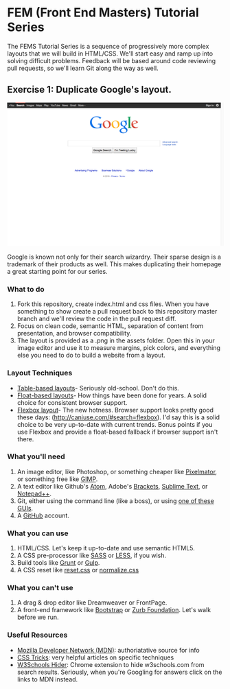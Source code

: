 # FEM (Front End Masters) Tutorial Series 

The FEMS Tutorial Series is a sequence of progressively more complex layouts that we will build in HTML/CSS. We'll start easy and ramp up into solving difficult problems. Feedback will be based around code reviewing pull requests, so we'll learn Git along the way as well.

## Exercise 1: Duplicate Google's layout.

![Google Home Page](./assets/google-homepage.png "Google Home Page")

Google is known not only for their search wizardry. Their sparse design is a trademark of their products as well. This makes duplicating their homepage a great starting point for our series.

### What to do

1. Fork this repository, create index.html and css files. When you have something to show create a pull request back to this repository master branch and we'll review the code in the pull request diff.
2. Focus on clean code, semantic HTML, separation of content from presentation, and browser compatibility. 
3. The layout is provided as a .png in the assets folder. Open this in your image editor and use it to measure margins, pick colors, and everything else you need to do to build a website from a layout.

### Layout Techniques

- [Table-based layouts](http://www.ironspider.ca/webdesign102/tables4layout2.htm)- Seriously old-school. Don't do this.
- [Float-based layouts](http://alistapart.com/article/css-floats-101)- How things have been done for years. A solid choice for consistent browser support.
- [Flexbox layout](https://css-tricks.com/snippets/css/a-guide-to-flexbox/)- The new hotness. Browser support looks pretty good these days: (http://caniuse.com/#search=flexbox). I'd say this is a solid choice to be very up-to-date with current trends. Bonus points if you use Flexbox and provide a float-based fallback if browser support isn't there.

### What you'll need

1. An image editor, like Photoshop, or something cheaper like [Pixelmator](http://www.pixelmator.com/ "Pixelmator"), or something free like [GIMP](http://gimp.org "GNU Image Manipulation Program").
2. A text editor like Github's [Atom](https://atom.io/), Adobe's [Brackets](http://brackets.io/), [Sublime Text](http://www.sublimetext.com/), or [Notepad++](http://notepad-plus-plus.org/).
3. Git, either using the command line (like a boss), or using [one of these GUIs](http://git-scm.com/downloads/guis).
4. A [GitHub](https://github.com/join) account.

### What you can use

1. HTML/CSS. Let's keep it up-to-date and use semantic HTML5.
2. A CSS pre-processor like [SASS](http://sass-lang.com/) or [LESS](http://lesscss.org/), if you wish.
3. Build tools like [Grunt](http://gruntjs.com/) or [Gulp](http://gulpjs.com/).
4. A CSS reset like [reset.css](http://meyerweb.com/eric/tools/css/reset/) or [normalize.css](http://necolas.github.io/normalize.css/)

### What you can't use

1. A drag & drop editor like Dreamweaver or FrontPage. 
2. A front-end framework like [Bootstrap](http://getbootstrap.com/) or [Zurb Foundation](http://foundation.zurb.com/). Let's walk before we run.

### Useful Resources

- [Mozilla Developer Network (MDN)](https://developer.mozilla.org): authoriatative source for info
- [CSS Tricks](https://css-tricks.com/): very helpful articles on specific techniques
- [W3Schools Hider](https://chrome.google.com/webstore/detail/w3schools-hider/igiahejkpbnbnekdaefddmdceocmjpll?hl=en-US): Chrome extension to hide w3schools.com from search results. Seriously, when you're Googling for answers click on the links to MDN instead.
